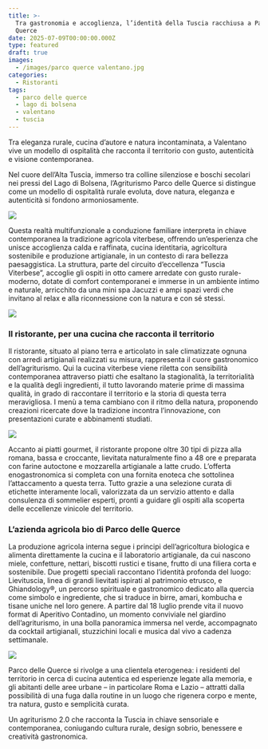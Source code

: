 ```yaml
---
title: >-
  Tra gastronomia e accoglienza, l’identità della Tuscia racchiusa a Parco delle
  Querce
date: 2025-07-09T00:00:00.000Z
type: featured
draft: true
images:
  - /images/parco querce valentano.jpg
categories:
  - Ristoranti
tags:
  - parco delle querce
  - lago di bolsena
  - valentano
  - tuscia
---
```


Tra eleganza rurale, cucina d’autore e natura incontaminata, a Valentano vive un modello di ospitalità che racconta il territorio con gusto, autenticità e visione contemporanea.

Nel cuore dell’Alta Tuscia, immerso tra colline silenziose e boschi secolari nei pressi del Lago di Bolsena, l’Agriturismo Parco delle Querce si distingue come un modello di ospitalità rurale evoluta, dove natura, eleganza e autenticità si fondono armoniosamente. 

![](</images/querce estern.png>)

Questa realtà multifunzionale a conduzione familiare interpreta in chiave contemporanea la tradizione agricola viterbese, offrendo un’esperienza che unisce accoglienza calda e raffinata, cucina identitaria, agricoltura sostenibile e produzione artigianale, in un contesto di rara bellezza paesaggistica. La struttura, parte del circuito d’eccellenza “Tuscia Viterbese”, accoglie gli ospiti in otto camere arredate con gusto rurale-moderno, dotate di comfort contemporanei e immerse in un ambiente intimo e naturale, arricchito da una mini spa Jacuzzi e ampi spazi verdi che invitano al relax e alla riconnessione con la natura e con sé stessi.

![](</images/querce camera.png>)

### Il ristorante, per una cucina che racconta il territorio

Il ristorante, situato al piano terra e articolato in sale climatizzate ognuna con arredi artigianali realizzati su misura, rappresenta il cuore gastronomico dell’agriturismo. Qui la cucina viterbese viene riletta con sensibilità contemporanea attraverso piatti che esaltano la stagionalità, la territorialità e la qualità degli ingredienti, il tutto lavorando materie prime di massima qualità, in grado di raccontare il territorio e la storia di questa terra meravigliosa. I menù a tema cambiano con il ritmo della natura, proponendo creazioni ricercate dove la tradizione incontra l’innovazione, con presentazioni curate e abbinamenti studiati.

![](</images/querce pizza.jpg>)

Accanto ai piatti gourmet, il ristorante propone oltre 30 tipi di pizza alla romana, bassa e croccante, lievitata naturalmente fino a 48 ore e preparata con farine autoctone e mozzarella artigianale a latte crudo. L’offerta enogastronomica si completa con una fornita enoteca che sottolinea l’attaccamento a questa terra. Tutto grazie a una selezione curata di etichette interamente locali, valorizzata da un servizio attento e dalla consulenza di sommelier esperti, pronti a guidare gli ospiti alla scoperta delle eccellenze vinicole del territorio. 

### L’azienda agricola bio di Parco delle Querce

La produzione agricola interna segue i principi dell’agricoltura biologica e alimenta direttamente la cucina e il laboratorio artigianale, da cui nascono miele, confetture, nettari, biscotti rustici e tisane, frutto di una filiera corta e sostenibile. Due progetti speciali raccontano l’identità profonda del luogo: Lievituscia, linea di grandi lievitati ispirati al patrimonio etrusco, e Ghiandology®, un percorso spirituale e gastronomico dedicato alla quercia come simbolo e ingrediente, che si traduce in birre, amari, kombucha e tisane uniche nel loro genere. A partire dal 18 luglio prende vita il nuovo format di Aperitivo Contadino, un momento conviviale nel giardino dell’agriturismo, in una bolla panoramica immersa nel verde, accompagnato da cocktail artigianali, stuzzichini locali e musica dal vivo a cadenza settimanale.

![](/images/quercus.jpg)

Parco delle Querce si rivolge a una clientela eterogenea: i residenti del territorio in cerca di cucina autentica ed esperienze legate alla memoria, e gli abitanti delle aree urbane – in particolare Roma e Lazio – attratti dalla possibilità di una fuga dalla routine in un luogo che rigenera corpo e mente, tra natura, gusto e semplicità curata. 

Un agriturismo 2.0 che racconta la Tuscia in chiave sensoriale e contemporanea, coniugando cultura rurale, design sobrio, benessere e creatività gastronomica.
